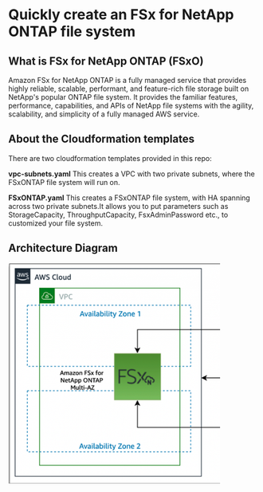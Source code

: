 # Quickly create an FSx for NetApp ONTAP file system

## What is FSx for NetApp ONTAP (FSxO)
Amazon FSx for NetApp ONTAP is a fully managed service that provides highly reliable, scalable, performant, and feature-rich file storage built on NetApp's popular ONTAP file system. It provides the familiar features, performance, capabilities, and APIs of NetApp file systems with the agility, scalability, and simplicity of a fully managed AWS service.

## About the Cloudformation templates
There are two cloudformation templates provided in this repo:

**vpc-subnets.yaml**
This creates a VPC with two private subnets, where the FSxONTAP file system will run on.

**FSxONTAP.yaml**
This creates a FSxONTAP file system, with HA spanning across two private subnets.It allows you to put parameters such as StorageCapacity, ThroughputCapacity, FsxAdminPassword etc., to customized your file system.

## Architecture Diagram

![Diagram](/architecture.png)
